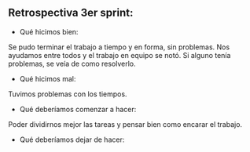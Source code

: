## Retrospectiva 3er sprint: 

* Qué hicimos bien: 

Se pudo terminar el trabajo a tiempo y en forma, sin problemas. Nos ayudamos entre todos y el trabajo en equipo se notó. Si alguno tenía problemas, se veía de como resolverlo. 

* Qué hicimos mal:

Tuvimos problemas con los tiempos. 

* Qué deberíamos comenzar a hacer:

Poder dividirnos mejor las tareas y pensar bien como encarar el trabajo.

* Qué deberíamos dejar de hacer: